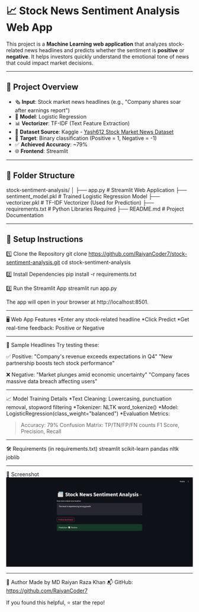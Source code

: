 # 📈 Stock News Sentiment Analysis Web App

This project is a **Machine Learning web application** that analyzes stock-related news headlines and predicts whether the sentiment is **positive** or **negative**. It helps investors quickly understand the emotional tone of news that could impact market decisions.

---

## 🚀 Project Overview

- 🗞️ **Input**: Stock market news headlines (e.g., "Company shares soar after earnings report")
- 🧠 **Model**: Logistic Regression
- 📊 **Vectorizer**: TF-IDF (Text Feature Extraction)
- 📁 **Dataset Source**: Kaggle - [Yash612 Stock Market News Dataset](https://www.kaggle.com/datasets/yash612/stock-market-news-dataset)
- 🎯 **Target**: Binary classification (Positive = 1, Negative = -1)
- ✅ **Achieved Accuracy**: ~79%
- 🌐 **Frontend**: Streamlit

---

## 📁 Folder Structure
stock-sentiment-analysis/
│
├── app.py # Streamlit Web Application
├── sentiment_model.pkl # Trained Logistic Regression Model
├── vectorizer.pkl # TF-IDF Vectorizer (Used for Prediction)
├── requirements.txt # Python Libraries Required
├── README.md # Project Documentation

---

## 🧪 Setup Instructions

1️⃣ Clone the Repository
git clone https://github.com/RaiyanCoder7/stock-sentiment-analysis.git
cd stock-sentiment-analysis

2️⃣ Install Dependencies
pip install -r requirements.txt

3️⃣ Run the Streamlit App
streamlit run app.py

The app will open in your browser at http://localhost:8501.

---

🖥️ Web App Features
*Enter any stock-related headline
*Click Predict
*Get real-time feedback: Positive or Negative

---

🧠 Sample Headlines
Try testing these:

✅ Positive:
"Company's revenue exceeds expectations in Q4"
"New partnership boosts tech stock performance"

❌ Negative:
"Market plunges amid economic uncertainty"
"Company faces massive data breach affecting users"

---

📈 Model Training Details
*Text Cleaning: Lowercasing, punctuation removal, stopword filtering
*Tokenizer: NLTK word_tokenize()
*Model: LogisticRegression(class_weight="balanced")
*Evaluation Metrics:
>Accuracy: 79%
>Confusion Matrix: TP/TN/FP/FN counts
>F1 Score, Precision, Recall

---

🛠️ Requirements (in requirements.txt)
streamlit
scikit-learn
pandas
nltk
joblib

---

📸 Screenshot
![App Screenshot](screenshot.png)

---

👤 Author
Made by MD Raiyan Raza Khan
📬 GitHub: https://github.com/RaiyanCoder7

If you found this helpful, ⭐ star the repo!



